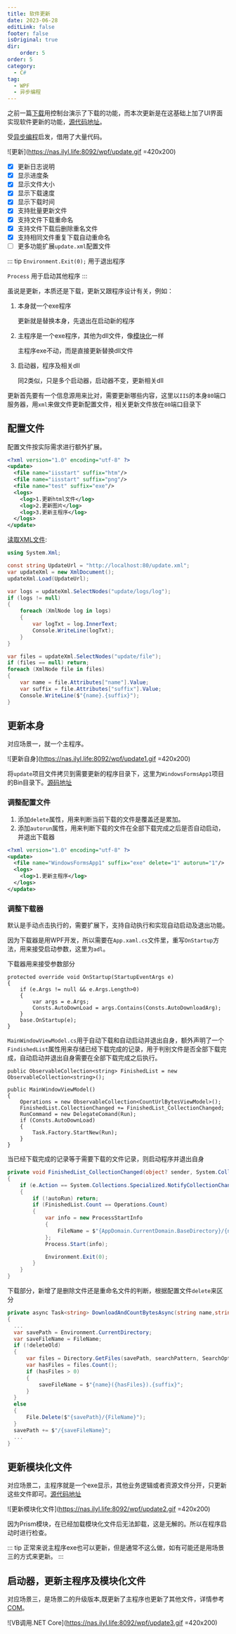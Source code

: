 ```yaml
---
title: 软件更新
date: 2023-06-28
editLink: false
footer: false
isOriginal: true
dir:
    order: 5
order: 5
category:
  - C#
tag:
  - WPF
  - 异步编程
---
```


之前一篇[下载](./download.md)用控制台演示了下载的功能，而本次更新是在这基础上加了UI界面实现软件更新的功能，[源代码地址](https://github.com/Ly2JR/wpf-samples/tree/main/src/update)。

受[异步编程](https://learn.microsoft.com/zh-cn/archive/msdn-magazine/2014/april/async-programming-patterns-for-asynchronous-mvvm-applications-commands)启发，借用了大量代码。

![更新](https://nas.ilyl.life:8092/wpf/update.gif =420x200)

- [x] 更新日志说明
- [x] 显示进度条
- [x] 显示文件大小
- [x] 显示下载速度
- [x] 显示下载时间
- [x] 支持批量更新文件
- [x] 支持文件下载重命名
- [x] 支持文件下载后删除重名文件
- [x] 支持相同文件重复下载自动重命名
- [ ] 更多功能扩展`update.xml`配置文件

::: tip
`Environment.Exit(0);` 用于退出程序

`Process` 用于启动其他程序
:::

虽说是更新，本质还是下载，更新又跟程序设计有关，例如：

1. 本身就一个exe程序

    更新就是替换本身，先退出在启动新的程序

2. 主程序是一个exe程序，其他为dll文件，像[模块化](./plugin.md)一样

   主程序exe不动，而是直接更新替换dll文件

3. 启动器，程序及相关dll

   同2类似，只是多个启动器，启动器不变，更新相关dll

更新首先要有一个信息源用来比对，需要更新哪些内容，这里以`IIS`的本身`80`端口服务器，用`xml`来做文件更新配置文件，相关更新文件放在`80`端口目录下

## 配置文件

配置文件按实际需求进行额外扩展。

```xml
<?xml version="1.0" encoding="utf-8" ?>
<update>
  <file name="iisstart" suffix="htm"/>
  <file name="iisstart" suffix="png"/>
  <file name="test" suffix="exe"/>
  <logs>
    <log>1.更新html文件</log>
    <log>2.更新图片</log>
    <log>3.更新主程序</log>
  </logs>
</update>
```

[读取XML文件](../../tools/csharp/xml.md):

```cs
using System.Xml;

const string UpdateUrl = "http://localhost:80/update.xml";
var updateXml = new XmlDocument();
updateXml.Load(UpdateUrl);

var logs = updateXml.SelectNodes("update/logs/log");
if (logs != null)
{
    foreach (XmlNode log in logs)
    {
        var logTxt = log.InnerText;
        Console.WriteLine(logTxt);
    }
}

var files = updateXml.SelectNodes("update/file");
if (files == null) return;
foreach (XmlNode file in files)
{
    var name = file.Attributes["name"].Value;
    var suffix = file.Attributes["suffix"].Value;
    Console.WriteLine($"{name}.{suffix}");
}
```

## 更新本身

对应场景一，就一个主程序。

![更新自身](https://nas.ilyl.life:8092/wpf/update1.gif =420x200)

将`update`项目文件拷贝到需要更新的程序目录下，这里为`WindowsFormsApp1`项目的Bin目录下。[源码地址](https://github.com/Ly2JR/wpf-samples/tree/main/src/WindowsFormsApp1)

### 调整配置文件

1. 添加`delete`属性，用来判断当前下载的文件是覆盖还是累加。
2. 添加`autorun`属性，用来判断下载的文件在全部下载完成之后是否自动启动，并退出下载器

```xml
<?xml version="1.0" encoding="utf-8" ?>
<update>
  <file name="WindowsFormsApp1" suffix="exe" delete="1" autorun="1"/>
  <logs>
    <log>1.更新主程序</log>
  </logs>
</update>
```

### 调整下载器

默认是手动点击执行的，需要扩展下，支持自动执行和实现自动启动及退出功能。

因为下载器是用WPF开发，所以需要在`App.xaml.cs`文件里，重写`OnStartup`方法，用来接受启动参数，这里为`adl`。

下载器用来接受参数部分

```cs{6}
protected override void OnStartup(StartupEventArgs e)
{
    if (e.Args != null && e.Args.Length>0)
    {
        var args = e.Args;
        Consts.AutoDownLoad = args.Contains(Consts.AutoDownloadArg);
    }
    base.OnStartup(e);
}
```

`MainWindowViewModel.cs`用于自动下载和自动启动并退出自身，额外声明了一个`FindishedList`属性用来存储已经下载完成的记录，用于判别文件是否全部下载完成，自动启动并退出自身需要在全部下载完成之后执行。

```cs{1,6,10}
public ObservableCollection<string> FinishedList = new ObservableCollection<string>();

public MainWindowViewModel()
{
    Operations = new ObservableCollection<CountUrlBytesViewModel>();
    FinishedList.CollectionChanged += FinishedList_CollectionChanged;
    RunCommand = new DelegateComand(Run);
    if (Consts.AutoDownLoad)
    {
        Task.Factory.StartNew(Run);
    }
}
```

当已经下载完成的记录等于需要下载的文件记录，则启动程序并退出自身

```cs {5,8-12,14}
private void FinishedList_CollectionChanged(object? sender, System.Collections.Specialized.NotifyCollectionChangedEventArgs e)
{
    if (e.Action == System.Collections.Specialized.NotifyCollectionChangedAction.Add)
    {
        if (!autoRun) return;
        if (FinishedList.Count == Operations.Count)
        {
            var info = new ProcessStartInfo
            {
                FileName = $"{AppDomain.CurrentDomain.BaseDirectory}/{name}.{suffix}",
            };
            Process.Start(info);

            Environment.Exit(0);
        }
    }
}
```

下载部分，新增了是删除文件还是重命名文件的判断，根据配置文件`delete`来区分

```cs
private async Task<string> DownloadAndCountBytesAsync(string name,string suffix,CancellationToken token = new CancellationToken(),bool deleteOld=false)
{
  ...
  var savePath = Environment.CurrentDirectory;
  var saveFileName = FileName;
  if (!deleteOld)
  {
      var files = Directory.GetFiles(savePath, searchPattern, SearchOption.TopDirectoryOnly);
      var hasFiles = files.Count();
      if (hasFiles > 0)
      {
          saveFileName = $"{name}({hasFiles}).{suffix}";
      }
  }
  else
  {
      File.Delete($"{savePath}/{FileName}");
  }
  savePath += $"/{saveFileName}";
  ...
}
```

## 更新模块化文件

对应场景二，主程序就是一个exe显示，其他业务逻辑或者资源文件分开，只更新这些文件即可。[源代码地址](https://github.com/Ly2JR/wpf-samples/tree/main/src/demo)

![更新模块化文件](https://nas.ilyl.life:8092/wpf/update2.gif =420x200)

因为Prism模块，在已经加载模块化文件后无法卸载，这是无解的。所以在程序启动时进行检查。

::: tip
正常来说主程序exe也可以更新，但是通常不这么做，如有可能还是用场景三的方式来更新。
:::

## 启动器，更新主程序及模块化文件

对应场景三，是场景二的升级版本,既更新了主程序也更新了其他文件，详情参考[COM](../../tools/csharp/com.md)。

![VB调用.NET Core](https://nas.ilyl.life:8092/wpf/update3.gif =420x200)

